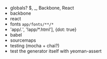 - globals? $, _, Backbone, React
- backbone
- react
- fonts `app/fonts/**/*`
- 'app/*.*', '!app/*.html'], {dot: true}
- babel
- sourcemaps
- testing (mocha + chai?)
- test the generator itself with yeoman-assert
